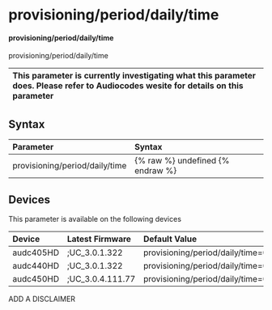 ﻿---
description: provisioning/period/daily/time
search: false
---

# provisioning/period/daily/time

#### provisioning/period/daily/time

provisioning/period/daily/time


| This parameter is currently investigating what this parameter does. Please refer to Audiocodes wesite for details on this parameter | 
| :--- |

## Syntax
| Parameter | Syntax |
| :--- | :--- |
|provisioning/period/daily/time | {% raw %} undefined {% endraw %}|

## Devices
This parameter is available on the following devices

| Device | Latest Firmware | Default Value |
|:---|:---|:---|
| audc405HD | ;UC_3.0.1.322 | provisioning/period/daily/time=00:00 
| audc440HD | ;UC_3.0.1.322 | provisioning/period/daily/time=00:00 
| audc450HD | ;UC_3.0.4.111.77 | provisioning/period/daily/time=0:00 

ADD A DISCLAIMER
